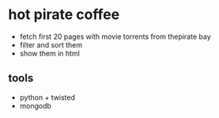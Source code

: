 hot pirate coffee
=================

- fetch first 20 pages with movie torrents from thepirate bay
- filter and sort them
- show them in html

tools
-----

- python + twisted
- mongodb
